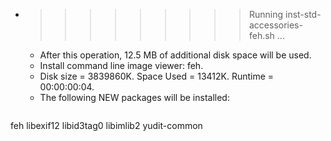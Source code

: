 * >>>>>>>>> Running inst-std-accessories-feh.sh ...
  * After this operation, 12.5 MB of additional disk space will be used.
  * Install command line image viewer: feh.
  * Disk size = 3839860K. Space Used = 13412K. Runtime = 00:00:00:04.
  * The following NEW packages will be installed:
  ```bash
feh libexif12 libid3tag0 libimlib2 yudit-common
  ```
